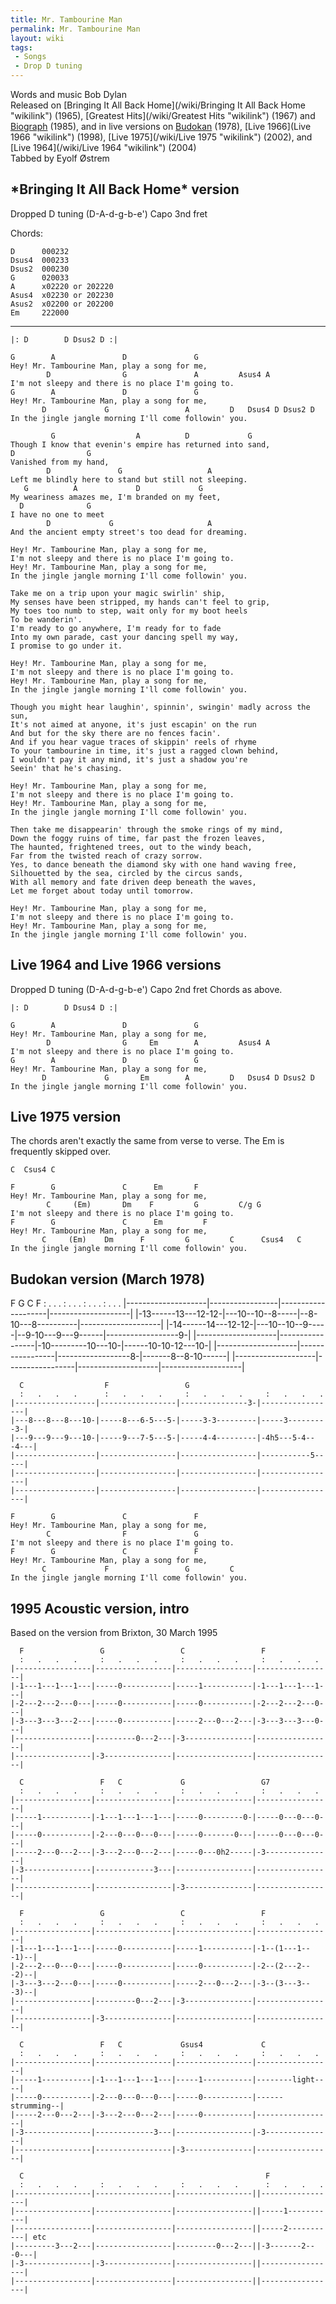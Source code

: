 ```yaml
---
title: Mr. Tambourine Man
permalink: Mr. Tambourine Man
layout: wiki
tags:
 - Songs
 - Drop D tuning
---
```


Words and music Bob Dylan  
Released on [Bringing It All Back
Home](/wiki/Bringing It All Back Home "wikilink") (1965), [Greatest
Hits](/wiki/Greatest Hits "wikilink") (1967) and
[Biograph](/wiki/Biograph "wikilink") (1985), and in live versions on
[Budokan](/wiki/Budokan "wikilink") (1978), [Live 1966](Live 1966 "wikilink")
(1998), [Live 1975](/wiki/Live 1975 "wikilink") (2002), and [Live
1964](/wiki/Live 1964 "wikilink") (2004)  
 Tabbed by Eyolf Østrem

<h2 class="songversion">
*Bringing It All Back Home* version

</h2>
Dropped D tuning (D-A-d-g-b-e')  
Capo 3nd fret

Chords:

    D      000232
    Dsus4  000233
    Dsus2  000230
    G      020033
    A      x02220 or 202220
    Asus4  x02230 or 202230
    Asus2  x02200 or 202200
    Em     222000

* * * * *

    |: D        D Dsus2 D :|

    G        A               D               G
    Hey! Mr. Tambourine Man, play a song for me,
            D                G               A         Asus4 A
    I'm not sleepy and there is no place I'm going to.
    G        A               D               G
    Hey! Mr. Tambourine Man, play a song for me,
           D             G                 A         D   Dsus4 D Dsus2 D
    In the jingle jangle morning I'll come followin' you.

             G                  A          D             G
    Though I know that evenin's empire has returned into sand,
    D                G
    Vanished from my hand,
            D               G                   A
    Left me blindly here to stand but still not sleeping.
       G          A             D             G
    My weariness amazes me, I'm branded on my feet,
      D              G
    I have no one to meet
            D             G                     A
    And the ancient empty street's too dead for dreaming.

    Hey! Mr. Tambourine Man, play a song for me,
    I'm not sleepy and there is no place I'm going to.
    Hey! Mr. Tambourine Man, play a song for me,
    In the jingle jangle morning I'll come followin' you.

    Take me on a trip upon your magic swirlin' ship,
    My senses have been stripped, my hands can't feel to grip,
    My toes too numb to step, wait only for my boot heels
    To be wanderin'.
    I'm ready to go anywhere, I'm ready for to fade
    Into my own parade, cast your dancing spell my way,
    I promise to go under it.

    Hey! Mr. Tambourine Man, play a song for me,
    I'm not sleepy and there is no place I'm going to.
    Hey! Mr. Tambourine Man, play a song for me,
    In the jingle jangle morning I'll come followin' you.

    Though you might hear laughin', spinnin', swingin' madly across the sun,
    It's not aimed at anyone, it's just escapin' on the run
    And but for the sky there are no fences facin'.
    And if you hear vague traces of skippin' reels of rhyme
    To your tambourine in time, it's just a ragged clown behind,
    I wouldn't pay it any mind, it's just a shadow you're
    Seein' that he's chasing.

    Hey! Mr. Tambourine Man, play a song for me,
    I'm not sleepy and there is no place I'm going to.
    Hey! Mr. Tambourine Man, play a song for me,
    In the jingle jangle morning I'll come followin' you.

    Then take me disappearin' through the smoke rings of my mind,
    Down the foggy ruins of time, far past the frozen leaves,
    The haunted, frightened trees, out to the windy beach,
    Far from the twisted reach of crazy sorrow.
    Yes, to dance beneath the diamond sky with one hand waving free,
    Silhouetted by the sea, circled by the circus sands,
    With all memory and fate driven deep beneath the waves,
    Let me forget about today until tomorrow.

    Hey! Mr. Tambourine Man, play a song for me,
    I'm not sleepy and there is no place I'm going to.
    Hey! Mr. Tambourine Man, play a song for me,
    In the jingle jangle morning I'll come followin' you.

<h2 class="songversion">
Live 1964 and Live 1966 versions

</h2>
Dropped D tuning (D-A-d-g-b-e')  
Capo 2nd fret  
Chords as above.

    |: D        D Dsus4 D :|

    G        A               D               G
    Hey! Mr. Tambourine Man, play a song for me,
            D                G     Em        A         Asus4 A
    I'm not sleepy and there is no place I'm going to.
    G        A               D               G
    Hey! Mr. Tambourine Man, play a song for me,
           D             G       Em        A         D   Dsus4 D Dsus2 D
    In the jingle jangle morning I'll come followin' you.

<h2 class="songversion">
Live 1975 version

</h2>
The chords aren't exactly the same from verse to verse. The Em is
frequently skipped over.

    C  Csus4 C

    F        G               C      Em       F
    Hey! Mr. Tambourine Man, play a song for me,
            C     (Em)       Dm    F         G         C/g G
    I'm not sleepy and there is no place I'm going to.
    F        G               C      Em         F
    Hey! Mr. Tambourine Man, play a song for me,
           C     (Em)    Dm      F         G         C      Csus4   C
    In the jingle jangle morning I'll come followin' you.

<h2 class="songversion">
Budokan version (March 1978)

</h2>
      F                    G                  C                   F
      :   .   .    .       :   .   .   .      :    .   .   .      :   .    .   .
    |--------------------|-----------------|--------------------|--------------------|
    |-13------13---12-12-|---10--10--8-----|--8-10---8----------|--------------------|
    |-14------14---12-12-|---10--10--9-----|--9-10---9---9------|------------------9-|
    |--------------------|-----------------|-10---------10---10-|------10-10-12---10-|
    |--------------------|-----------------|------------------8-|-------8--8-10------|
    |--------------------|-----------------|--------------------|--------------------|

      C                  F                 G
      :   .   .   .      :   .   .   .     :   .   .   .     :   .   .   .
    |------------------|-----------------|---------------3-|-----------------|
    |---8---8---8---10-|-----8---6-5---5-|-----3-3---------|-----3---------3-|
    |---9---9---9---10-|-----9---7-5---5-|-----4-4---------|-4h5---5-4---4---|
    |------------------|-----------------|-----------------|-----------5-----|
    |------------------|-----------------|-----------------|-----------------|
    |------------------|-----------------|-----------------|-----------------|

    F        G               C               F
    Hey! Mr. Tambourine Man, play a song for me,
            C                F               G
    I'm not sleepy and there is no place I'm going to.
    F        G               C               F
    Hey! Mr. Tambourine Man, play a song for me,
           C             F                 G         C
    In the jingle jangle morning I'll come followin' you.

<h2 class="songversion">
1995 Acoustic version, intro

</h2>
Based on the version from Brixton, 30 March 1995

      F                 G                 C                 F
      :   .   .   .     :   .   .   .     :   .   .   .     :   .   .   .
    |-----------------|-----------------|-----------------|-----------------|
    |-1---1---1---1---|-----0-----------|-----1-----------|-1---1---1---1---|
    |-2---2---2---0---|-----0-----------|-----0-----------|-2---2---2---0---|
    |-3---3---3---2---|-----0-----------|-----2---0---2---|-3---3---3---0---|
    |-----------------|---------0---2---|-3---------------|-----------------|
    |-----------------|-3---------------|-----------------|-----------------|

      C                 F   C             G                 G7
      :   .   .   .     :   .   .   .     :   .   .   .     :   .   .   .
    |-----------------|-----------------|-----------------|-----------------|
    |-----1-----------|-1---1---1---1---|-----0---------0-|-----0---0---0---|
    |-----0-----------|-2---0---0---0---|-----0-------0---|-----0---0---0---|
    |-----2---0---2---|-3---2---0---2---|-----0---0h2-----|-3---------------|
    |-3---------------|-------------3---|-----------------|-----------------|
    |-----------------|-----------------|-3---------------|-----------------|

      F                 G                 C                 F
      :   .   .   .     :   .   .   .     :   .   .   .     :   .   .   .
    |-----------------|-----------------|-----------------|-----------------|
    |-1---1---1---1---|-----0-----------|-----1-----------|-1--(1---1---1)--|
    |-2---2---0---0---|-----0-----------|-----0-----------|-2--(2---2---2)--|
    |-3---3---2---0---|-----0-----------|-----2---0---2---|-3--(3---3---3)--|
    |-----------------|---------0---2---|-3---------------|-----------------|
    |-----------------|-3---------------|-----------------|-----------------|

      C                 F   C             Gsus4             C
      :   .   .   .     :   .   .   .     :   .   .   .     :   .   .   .
    |-----------------|-----------------|-----------------|-----------------|
    |-----1-----------|-1---1---1---1---|-----1-----------|--------light----|
    |-----0-----------|-2---0---0---0---|-----0-----------|------strumming--|
    |-----2---0---2---|-3---2---0---2---|-----0-----------|-----------------|
    |-3---------------|-------------3---|-----------------|-3---------------|
    |-----------------|-----------------|-3---------------|-----------------|

      C                                                      F
      :   .   .   .     :   .   .   .     :   .   .   .      :   .   .   .
    |-----------------|-----------------|-----------------||-----------------|
    |-----------------|-----------------|-----------------||-----1-----------|
    |-----------------|-----------------|-----------------||-----2-----------| etc
    |---------3---2---|-----------------|---------0---2---||-3-------2---0---|
    |-3---------------|-3---------------|-----------------||-----------------|
    |-----------------|-----------------|-----------------||-----------------|
